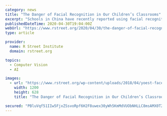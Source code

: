 ```yaml
---
category: news
title: "The Danger of Facial Recognition in Our Children’s Classrooms"
excerpt: "Schools in China have recently reported using facial recognition to monitor how attentive students are in the classroom. Cameras are installed above the blackboard and, by identifying facial expressions,"
publishedDateTime: 2020-04-30T19:04:00Z
webUrl: "https://www.rstreet.org/2020/04/30/the-danger-of-facial-recognition-in-our-childrens-classrooms/"
type: article

provider:
  name: R Street Institute
  domain: rstreet.org

topics:
  - Computer Vision
  - AI

images:
  - url: "https://www.rstreet.org/wp-content/uploads/2018/04/yoest-facebook-share-default.png"
    width: 1200
    height: 628
    title: "The Danger of Facial Recognition in Our Children’s Classrooms"

secured: "PBluVqf51IIw5FjxZSsvoRpf6H2F8uwex30yWh5KmMdVUObNHLLC8msAMX0T2hlQsDG8wHYBL/LKLPivkUd0DVp3DQoxG98bQ7TVc79dBLcEo7aT52/pa9/roLmnghW6TpahH2GVVnT1rBrVbPsSx9n4lV9n6bhSMN34tlDT91CmySltfowKpy+UvFlcMkTYWSCBhDAd8RguiHxUeHwVkL7pRXpPuCdCna5K2jEmD5KQe4wyaeKEc/qeRlfnU1m6+bf4nhj0HjL/YjmPN33v61xQjKXC+OCc1UaFePe/L9xWldxynqJmCbH5D0caoBkh;jeueD0q3UkacI0qnDk/UvQ=="
---
```


